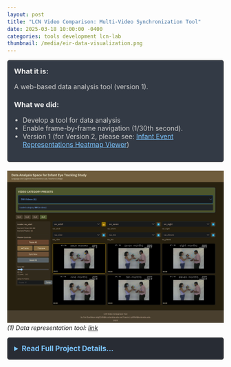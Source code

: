 ```yaml
---
layout: post
title: "LCN Video Comparison: Multi-Video Synchronization Tool"
date: 2025-03-18 10:00:00 -0400
categories: tools development lcn-lab
thumbnail: /media/eir-data-visualization.png
---
```


<div style="padding: 15px; border: 1px solid #555; border-radius: 5px; margin-bottom: 20px; background-color: #333a45;">
  <h3 style="margin-top: 0; color: #eee;">What it is:</h3>
  <p style="font-size: 1.1em; color: #ccc;">A web-based data analysis tool (version 1).</p>
  
  <h3 style="color: #eee;">What we did:</h3>
  <ul style="font-size: 1.1em; list-style-type: disc; padding-left: 20px; color: #ccc;">
    <li>Develop a tool for data analysis</li>
    <li>Enable frame-by-frame navigation (1/30th second).</li>
    <li>Version 1 (for Version 2, please see: <a href="https://yurigushiken.github.io/tools/development/research/visualization/lcn-lab/2025/04/13/Infant-Event-Representations-Heatmap-Viewer.html" style="color: #7cc5ff;">Infant Event Representations Heatmap Viewer</a>)</li>
  </ul>
</div>

![LCN Video Comparison Tool Screenshot](/media/eir-data-visualization.png)
*(1) Data representation tool: [link](https://yurigushiken.github.io/LCN-video-viewer/)*

<details style="margin-bottom: 20px; background-color: #282c34; padding: 15px; border-radius: 5px; border: 1px solid #444;">
  <summary style="cursor: pointer; font-weight: bold; color: #7cc5ff; font-size: 1.2em;">Read Full Project Details...</summary>
  <div style="padding-top: 15px; color: #bbb;" markdown="1">
*13 April update: This project is now replaced by [Analysis Tool](https://yurigushiken.github.io/tools/development/research/visualization/2025/04/13/Infant-Event-Representations-Heatmap-Viewer.html)*

My lab partner, Yuexin Li, and I created  (1)  heatmaps that represent all participant gazepoints (2) a specialized data visualization website for the Language and Cognition Lab at Columbia University. The [LCN Video Comparison Tool](https://yurigushiken.github.io/LCN-video-viewer/) helps us compare multiple experimental videos simultaneously with frame-by-frame precision.

The tool solves a common research problem: comparing participants' responses side by side. Frame-precise synchronization reveals subtle behavioral patterns that would otherwise remain hidden in sequential viewing.

Capabilities:
- Customizable grid layouts (1×1, 1×2, 2×2, 2×3)
- Synchronized playback of multiple videos
- Frame-by-frame navigation (1/30th of a second precision)
- Leader video designation that others follow
- Precise frame jumping/scrubbing across all videos

<iframe width="100%" height="400" src="https://www.youtube.com/embed/LjDz26i2shU" frameborder="0" allow="accelerometer; autoplay; clipboard-write; encrypted-media; gyroscope; picture-in-picture" allowfullscreen></iframe>
*(2) Heatmap video, 11-month old participants, GW event*
</div>
</details>


